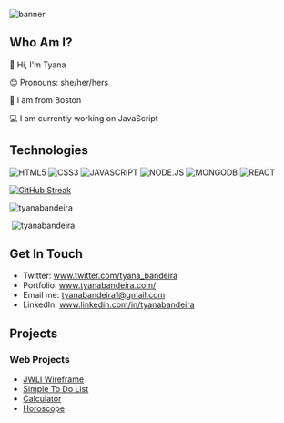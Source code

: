 ![banner](https://user-images.githubusercontent.com/113194307/195743031-8f9ad576-bacd-4337-91d4-48cc6c2978cd.png)




## Who Am I?
👋 Hi, I'm Tyana

😊 Pronouns: she/her/hers

📍 I am from Boston

💻 I am currently working on JavaScript

## Technologies 
![HTML5](https://img.shields.io/badge/HTML5-f06529?style=for-the-badge&logo=HTML5&logoColor=white)
![CSS3](https://img.shields.io/badge/CSS3-E31B5F?style=for-the-badge&logo=CSS3&logoColor=white)
![JAVASCRIPT](https://img.shields.io/badge/JAVASCRIPT-F0DB4F?style=for-the-badge&logo=JAVASCRIPT&logoColor=white)
![NODE.JS](https://img.shields.io/badge/NODE.JS-68A063?style=for-the-badge&logo=NODE.JS&logoColor=white)
![MONGODB](https://img.shields.io/badge/MONGODB-E8E7D5?style=for-the-badge&logo=MONGODB&logoColor=white)
![REACT](https://img.shields.io/badge/REACT-61DBFB?style=for-the-badge&logo=REACT&logoColor=white)

[![GitHub Streak](https://streak-stats.demolab.com/?user=tyanabandeira)](https://git.io/streak-stats)
<p><img  src="https://github-readme-stats.vercel.app/api/top-langs?username=tyanabandeira&show_icons=true&locale=en&layout=compact" alt="tyanabandeira" /></p>

<p>&nbsp;<img src="https://github-readme-stats.vercel.app/api?username=tyanabandeira&show_icons=true&locale=en" alt="tyanabandeira" /></p>

## Get In Touch
- Twitter: www.twitter.com/tyana_bandeira
- Portfolio: www.tyanabandeira.com/
- Email me: tyanabandeira1@gmail.com
- LinkedIn: www.linkedin.com/in/tyanabandeira

## Projects
### Web Projects
- [JWLI Wireframe](https://jwliwireframe.netlify.app/)
- [Simple To Do List](https://tosolistsimple.netlify.app/)
- [Calculator](https://calctime.netlify.app/)
- [Horoscope](https://horoscopeteller.netlify.app/)




